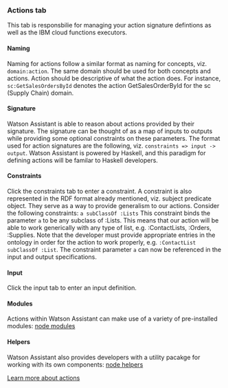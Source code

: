 ### Actions tab

This tab is responsbilie for managing your action signature defintions as well as the IBM cloud functions executors.

#### Naming

Naming for actions follow a similar format as naming for concepts, viz. `domain:action`. The same domain should be used for both concepts and actions. Action should be descriptive of what the action does. For instance, `sc:GetSalesOrdersById` denotes the action GetSalesOrderById for the sc (Supply Chain) domain.

#### Signature

Watson Assistant is able to reason about actions provided by their signature. The signature can be thought of as a map of inputs to outputs while providing some optional constraints on these parameters. The format used for action signatures are the following, viz. `constraints => input -> output`. Watson Assistant is powered by Haskell, and this paradigm for defining actions will be familar to Haskell developers.

#### Constraints

Click the constraints tab to enter a constraint. A constraint is also represented in the RDF format already mentioned, viz. subject predicate object. They serve as a way to provide generalism to our actions. Consider the following constraints: `a subClassOf :Lists` This constraint binds the parameter `a` to be any subclass of :Lists. This means that our action will be able to work generically with any type of list, e.g.  :ContactLists, :Orders, :Supplies. Note that the developer must provide appropriate entries in the ontology in order for the action to work properly, e.g. `:ContactList subClassOf :List`. The constraint parameter `a` can now be referenced in the input and output specifications.

#### Input

Click the input tab to enter an input definition. 

#### Modules

Actions within Watson Assistant can make use of a variety of pre-installed modules: [node modules](./NodeModules.md)

#### Helpers

Watson Assistant also provides developers with a utility pacakge for working with its own components: [node helpers](./NodeHelpers.md)


[Learn more about actions](../components/Actions.md)
